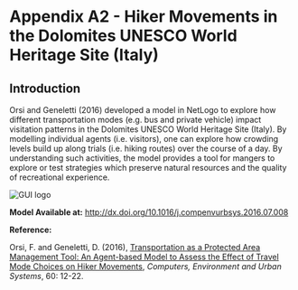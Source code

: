 # Appendix A2 - Hiker Movements in the Dolomites UNESCO World Heritage Site (Italy)




## Introduction

Orsi and Geneletti (2016) developed a model in NetLogo to explore how different transportation modes (e.g. bus and private vehicle) impact visitation patterns in the Dolomites UNESCO World Heritage Site (Italy). By modelling individual agents (i.e. visitors), one can explore how crowding levels build up along trials (i.e. hiking routes) over the course of a day. By understanding such activities, the model provides a tool for mangers to explore or test strategies which preserve natural resources and the quality of recreational experience.

![GUI logo](https://github.com/abmgis/abmgis/blob/master/AppendixA/HikerMovements/FigureA2.png)

**Model Available at:** <http://dx.doi.org/10.1016/j.compenvurbsys.2016.07.008>**Reference:**
Orsi, F. and Geneletti, D. (2016), [Transportation as a Protected Area Management Tool:An Agent-based Model to Assess the Effect of Travel Mode Choices on Hiker Movements](https://www.sciencedirect.com/science/article/pii/S0198971516301387), *Computers, Environment and Urban Systems*, 60: 12-22.